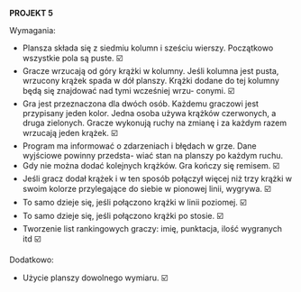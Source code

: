 **PROJEKT 5**

Wymagania: 
- Plansza składa się z siedmiu kolumn i sześciu wierszy. Początkowo wszystkie pola są puste. :ballot_box_with_check:
- Gracze wrzucają od góry krążki w kolumny. Jeśli kolumna jest pusta, wrzucony krążek spada 
w dół planszy. Krążki dodane do tej kolumny będą się znajdować nad tymi wcześniej wrzu-
conymi. :ballot_box_with_check:
- Gra jest przeznaczona dla dwóch osób. Każdemu graczowi jest przypisany jeden kolor. Jedna
osoba używa krążków czerwonych, a druga zielonych. Gracze wykonują ruchy na zmianę i za
każdym razem wrzucają jeden krążek. :ballot_box_with_check:
- Program ma informować o zdarzeniach i błędach w grze. Dane wyjściowe powinny przedsta-
wiać stan na planszy po każdym ruchu.
- Gdy nie można dodać kolejnych krążków. Gra kończy się remisem. :ballot_box_with_check:
- Jeśli gracz dodał krążek i w ten sposób połączył więcej niż trzy krążki w swoim kolorze
przylegające do siebie w pionowej linii, wygrywa. :ballot_box_with_check:
- To samo dzieje się, jeśli połączono krążki w linii poziomej. :ballot_box_with_check:
- To samo dzieje się, jeśli połączono krążki po stosie. :ballot_box_with_check:
- Tworzenie list rankingowych graczy: imię, punktacja, ilość wygranych itd :ballot_box_with_check:

Dodatkowo:
- Użycie planszy dowolnego wymiaru. :ballot_box_with_check:
